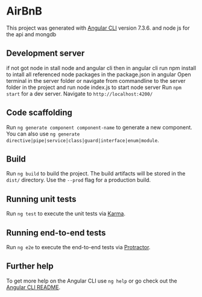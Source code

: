 # AirBnB

This project was generated with [Angular CLI](https://github.com/angular/angular-cli) version 7.3.6. and node js for the api and mongdb

## Development server
if not got node in stall node and angular cli then in angular cli run npm install to intall all referenced node packages in the package.json in angular 
Open terminal in the server folder or navigate from commandline to the server folder in the project and run node index.js to start node server 
Run `npm start` for a dev server. Navigate to `http://localhost:4200/`

## Code scaffolding

Run `ng generate component component-name` to generate a new component. You can also use `ng generate directive|pipe|service|class|guard|interface|enum|module`.

## Build

Run `ng build` to build the project. The build artifacts will be stored in the `dist/` directory. Use the `--prod` flag for a production build.

## Running unit tests

Run `ng test` to execute the unit tests via [Karma](https://karma-runner.github.io).

## Running end-to-end tests

Run `ng e2e` to execute the end-to-end tests via [Protractor](http://www.protractortest.org/).

## Further help

To get more help on the Angular CLI use `ng help` or go check out the [Angular CLI README](https://github.com/angular/angular-cli/blob/master/README.md).
